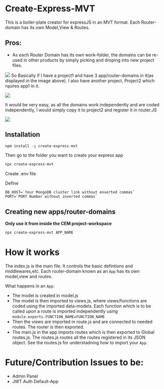 # Create-Express-MVT
This is a boiler-plate creator for expressJS in an MVT format.
Each Router-domain has its own Model,View & Routes.
## Pros:
* As each Router Domain has its own work-folder, the domains can be re-used in other products by simply picking and droping into new project files.

![](https://i.ibb.co/rMzdqRP/2021-10-10-02-07-37.png)
So Basically if I have a project1 and have 3 app/router-domains in it(as displayed in the image above). I also have another project, Project2 which rquires app1 in it.

![](https://i.ibb.co/kQ9jFbj/2021-10-10-02-08-15.png)

It would be very easy, as all the domains work independently and are coded independently, I would simply copy it to project2 and register it in router.JS

![](https://i.ibb.co/RQPgWrZ/2021-10-10-02-08-40.png)

<!-- <img src="https://i.ibb.co/rMzdqRP/2021-10-10-02-07-37.png" alt="2021-10-10-02-07-37" border="0">
<img src="https://i.ibb.co/kQ9jFbj/2021-10-10-02-08-15.png" alt="2021-10-10-02-08-15" border="0">
<img src="https://i.ibb.co/RQPgWrZ/2021-10-10-02-08-40.png" alt="2021-10-10-02-08-40" border="0"> -->
## Installation

```Bash
npm install -g create-express-mvt
```
Then go to the folder you want to create your express app


```Bash
npx create-express-mvt
```
Create .env file

Define
```
DB_HOST=`Your MongoDB cluster link without enverted commas`
PORT=`PORT Number without inverted commas`
```

## Creating new apps/router-domains

**Only use it from inside the CEM project-workspace**
```Bash
npx create-express-mvt APP_NAME
```
# How it works

The index.js is the main file. It controls the basic defintions and middlewares,etc. Each router-domain known as an `App` has its own model,view and routes.

What happens in an `App`:

* The model is created in model.js
* The model is then imported to views.js, where views/functions are coded using the imported data-models. Each function which is to be called upon a route is imported independently using `module.exports.FUNCTION_NAME=FUNCTION_NAME`
* Then the views are imported in route.js and are connected to needed routes. The router is then exported.
* The main.js in the app imports routes which is then exported to Global routes.js. The routes.js routes all the routes registered in its JSON object. See the routes.js for understadning how to import your `App`.
# Future/Contribution Issues to be:
* Admin Panel
* JWT Auth Default-App
